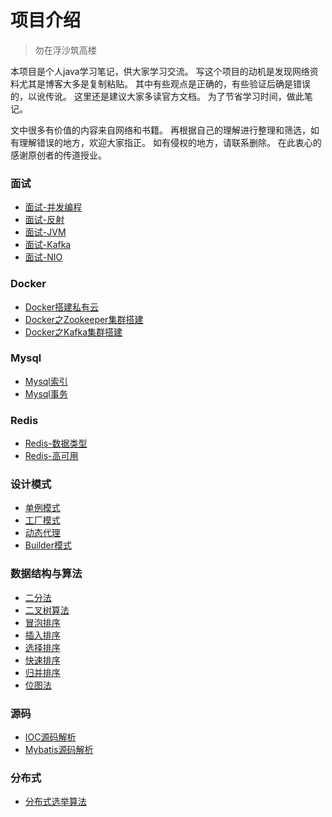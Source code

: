# 项目介绍

> 勿在浮沙筑高楼

本项目是个人java学习笔记，供大家学习交流。
写这个项目的动机是发现网络资料尤其是博客大多是复制粘贴。
其中有些观点是正确的，有些验证后确是错误的，以讹传讹。
这里还是建议大家多读官方文档。
为了节省学习时间，做此笔记。

文中很多有价值的内容来自网络和书籍。
再根据自己的理解进行整理和筛选，如有理解错误的地方，欢迎大家指正。
如有侵权的地方，请联系删除。
在此衷心的感谢原创者的传道授业。

### 面试

* [面试-并发编程](note/面试-并发编程.md)
* [面试-反射](note/反射.md)
* [面试-JVM](note/深入理解java虚拟机.md)
* [面试-Kafka](note/Kafka.md)
* [面试-NIO](note/NIO的理解.md)

### Docker

* [Docker搭建私有云](note/Docker搭建私有云.md)
* [Docker之Zookeeper集群搭建](note/Docker之Zookeeper集群搭建.md)
* [Docker之Kafka集群搭建](note/Docker之Kafka集群搭建.md)

### Mysql

* [Mysql索引](note/mysql索引.md)
* [Mysql事务](note/mysql事务.md)

### Redis

* [Redis-数据类型](note/Redis-数据类型.md)
* [Redis-高可用](note/Redis高可用.md)

### 设计模式

* [单例模式](note/设计模式-单例.md)
* [工厂模式](note/工厂模式.md)
* [动态代理](note/动态代理.md)
* [Builder模式](note/Builder.md)

### 数据结构与算法

* [二分法](note/二分法.md)
* [二叉树算法](note/二叉树算法.md)
* [冒泡排序](note/冒泡排序.md)
* [插入排序](note/插入排序.md)
* [选择排序](note/选择排序.md)
* [快速排序](note/快速排序.md)
* [归并排序](note/归并排序.md)
* [位图法](note/位图法.md)

### 源码

* [IOC源码解析](note/IOC源码解析.md)
* [Mybatis源码解析](note/Mybatis源码解析.md)



### 分布式

- [分布式选举算法](note/分布式选举算法.md)









